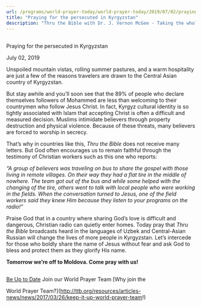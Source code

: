 ```yaml
---
url: /programs/world-prayer-today/world-prayer-today/2019/07/02/praying-for-the-persecuted-in-kyrgyzstan
title: "Praying for the persecuted in Kyrgyzstan"
description: "Thru the Bible with Dr. J. Vernon McGee - Taking the whole Word to the whole world"
---
```







## 
 Praying for the persecuted in Kyrgyzstan


July 02, 2019




Unspoiled mountain vistas, rolling summer pastures, and a warm hospitality are just a few of the reasons travelers are drawn to the Central Asian country of Kyrgyzstan. 


But stay awhile and you’ll soon see that the 89% of people who declare themselves followers of Mohammed are less than welcoming to their countrymen who follow Jesus Christ. In fact, Kyrgyz cultural identity is so tightly associated with Islam that accepting Christ is often a difficult and measured decision. Muslims intimidate believers through property destruction and physical violence. Because of these threats, many believers are forced to worship in secrecy. 


That’s why in countries like this, *Thru the Bible* does not receive many letters. But God often encourages us to remain faithful through the testimony of Christian workers such as this one who reports:


*“A group of believers was traveling on bus to share the gospel with those living in remote villages. On their way they had a flat tire in the middle of nowhere. The team got out of the bus and while some helped with the changing of the tire, others went to talk with local people who were working in the fields. When the conversation turned to Jesus, one of the field workers said they knew Him because they listen to your programs on the radio!”*


Praise God that in a country where sharing God’s love is difficult and dangerous, Christian radio can quietly enter homes. Today pray that *Thru the Bible* broadcasts heard in the languages of Uzbek and Central-Asian Russian will change the lives of more people in Kyrgyzstan. Let’s intercede for those who boldly share the name of Jesus without fear and ask God to bless and protect them as they glorify His name.


**Tomorrow we’re off to Moldova. Come pray with us!**







## 




[Be Up to Date](http://feeds.feedburner.com/WorldPrayerToday "World Prayer Today RSS Feed")
Join our World Prayer Team
[Why join the  

World Prayer Team?](http://ttb.org/resources/articles-news/news/2017/03/26/keep-it-up-world-prayer-team!)




